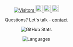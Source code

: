 
<div align="center">
  <a href="https://github.com/spencerlepine">
    <img alt="Visitors" src="https://komarev.com/ghpvc/?username=spencerlepine&style=flat" />
  </a>
  <a href="https://medium.com/@spencerlepine">
    <img alt="Spencer Lepine Medium" width="22px" src="https://camo.githubusercontent.com/a583b5ce3b463c784cb87592b3da7b9b9d014d7a16adfff04b91cb1452ae4ca2/68747470733a2f2f6564656e742e6769746875622e696f2f537570657254696e7949636f6e732f696d616765732f7376672f6d656469756d2e737667" />
  </a>
  <a href="https://twitter.com/spencerlepine">
    <img alt="Spencer Lepine Twitter" width="22px" src="https://raw.githubusercontent.com/peterthehan/peterthehan/master/assets/twitter.svg" />
  </a>
  <a href="https://www.linkedin.com/in/spencer-lepine/">
    <img alt="Spencer Lepine LinkedIn" width="22px" src="https://raw.githubusercontent.com/peterthehan/peterthehan/master/assets/linkedin.svg" />
  </a>
<div>

<p align="center">Questions? Let's talk - <a href="https://www.linkedin.com/in/spencer-lepine/">contact</a></p>

<p align="center"><img src="https://github-readme-stats.vercel.app/api?username=spencerlepine&show_icons=true&theme=gotham" alt="GitHub Stats" />
  
<p align="center"><img src="https://github-readme-stats.vercel.app/api/top-langs?username=spencerlepine&show_icons=true&theme=cobalt&title_color=3cb480&locale=en&layout=compact" alt="Languages" /></p>
  
<!-- Social Badges -->
<!-- [![Views](https://komarev.com/ghpvc/?username=spencerlepine&style=flat)](https://github.com/spencerlepine) -->
<!-- [![GitHub:spencerlepine](https://img.shields.io/github/followers/spencerlepine?label=follow&style=social)](https://github.com/spencerlepine) -->
<!-- [![Twitter:spencerlepine](https://img.shields.io/twitter/follow/spencerlepine?style=social)](https://twitter.com/spencerlepine) -->
<!-- [![Linkedin:Spencer Lepine](https://img.shields.io/badge/-Spencer_Lepine-blue?style=flat-square&logo=Linkedin&logoColor=white&link=https://www.linkedin.com/in/spencer-lepine/)](https://www.linkedin.com/in/spencerlepine/) -->
